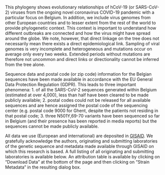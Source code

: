 This phylogeny shows evolutionary relationships of hCoV-19 (or SARS-CoV-2) viruses from the ongoing novel coronavirus COVID-19 pandemic with a particular focus on Belgium. In addition, we include virus genomes from other European countries and to lesser extent from the rest of the world to provide phylogenetic context. This context is important to understand how different outbreaks are connected and how the virus might have spread around the globe. We note, however, that direct linkage on the tree does not necessarily mean there exists a direct epidemiological link. Sampling of viral genomes is very incomplete and heterogeneous and mutations occur on average only every two weeks. Extended periods without mutations are therefore not uncommon and direct links or directionality cannot be inferred from the tree alone.

Sequence data and postal code (or zip code) information for the Belgian sequences have been made available in accordance with the EU General Data Protection Regulation (GDPR). This leads to three important phenomena: 1. of all the SARS-CoV-2 sequences generated within Belgium (estimated at over 4,000), less than half have been cleared to be made publicly available; 2.  postal codes could not be released for all available sequences and are hence assigned the postal code of the sequencing center (e.g. postal code 9000 for Ghent, despite the patients not residing in that postal code; 3. three N501Y,69-70 variants have been sequenced so far in Belgium (and their presence has been reported in media reports) but the sequences cannot be made publicly available.

All data we use (European and international) are deposited in [GISAID](https://www.gisaid.org/). We gratefully acknowledge the authors, originating and submitting laboratories of the genetic sequence and metadata made available through GISAID on which this research is based. A full listing of all originating and submitting laboratories is available below. An attribution table is available by clicking on “Download Data” at the bottom of the page and then clicking on “Strain Metadata” in the resulting dialog box.
